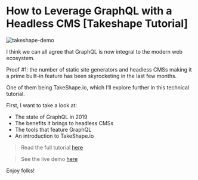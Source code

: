 # How to Leverage GraphQL with a Headless CMS [Takeshape Tutorial]

![takeshape-demo](https://snipcart.com/media/204053/headless-cms-graphql-demo.png)

I think we can all agree that GraphQL is now integral to the modern web ecosystem.

Proof #1: the number of static site generators and headless CMSs making it a prime built-in feature has been skyrocketing in the last few months.

One of them being TakeShape.io, which I’ll explore further in this technical tutorial.

First, I want to take a look at:

- The state of GraphQL in 2019
- The benefits it brings to headless CMSs
- The tools that feature GraphQL
- An introduction to TakeShape.io

> Read the full tutorial [here](https://snipcart.com/blog/headless-cms-graphql-takeshape-tutorial)

> See the live demo [here](https://gratitudejournal.netlify.com/)

Enjoy folks!
